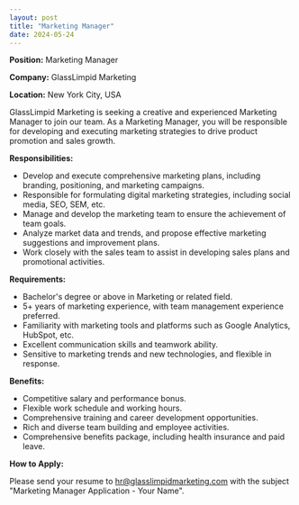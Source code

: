 ```yaml
---
layout: post
title: "Marketing Manager"
date: 2024-05-24
---
```


**Position:** Marketing Manager

**Company:** GlassLimpid Marketing

**Location:** New York City, USA

GlassLimpid Marketing is seeking a creative and experienced Marketing Manager to join our team. As a Marketing Manager, you will be responsible for developing and executing marketing strategies to drive product promotion and sales growth.

**Responsibilities:**

- Develop and execute comprehensive marketing plans, including branding, positioning, and marketing campaigns.
- Responsible for formulating digital marketing strategies, including social media, SEO, SEM, etc.
- Manage and develop the marketing team to ensure the achievement of team goals.
- Analyze market data and trends, and propose effective marketing suggestions and improvement plans.
- Work closely with the sales team to assist in developing sales plans and promotional activities.

**Requirements:**

- Bachelor's degree or above in Marketing or related field.
- 5+ years of marketing experience, with team management experience preferred.
- Familiarity with marketing tools and platforms such as Google Analytics, HubSpot, etc.
- Excellent communication skills and teamwork ability.
- Sensitive to marketing trends and new technologies, and flexible in response.

**Benefits:**

- Competitive salary and performance bonus.
- Flexible work schedule and working hours.
- Comprehensive training and career development opportunities.
- Rich and diverse team building and employee activities.
- Comprehensive benefits package, including health insurance and paid leave.

**How to Apply:**

Please send your resume to hr@glasslimpidmarketing.com with the subject "Marketing Manager Application - Your Name".